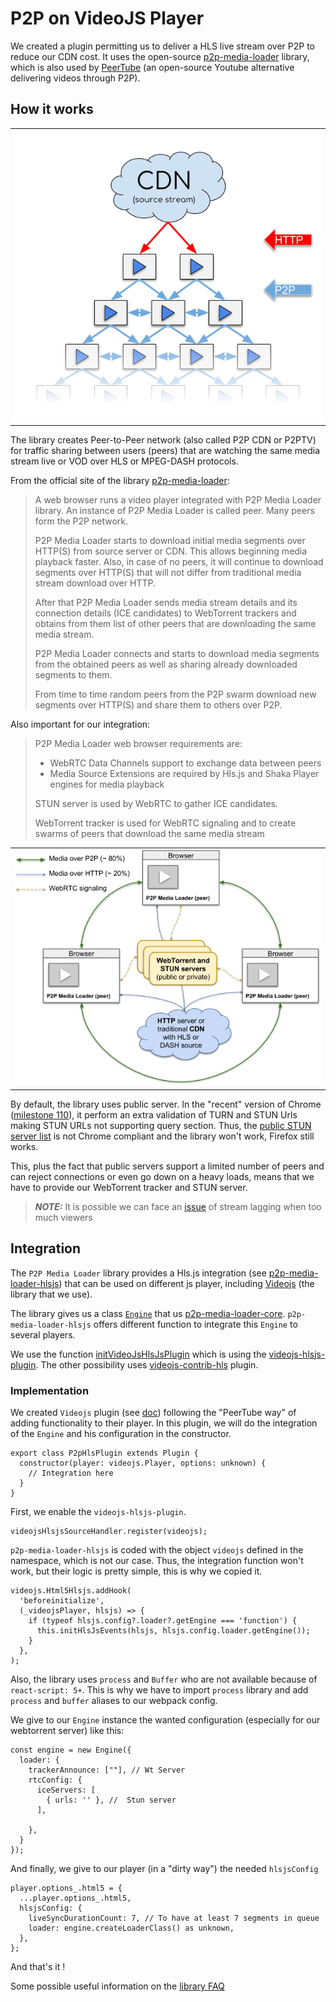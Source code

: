 # P2P on VideoJS Player

We created a plugin permitting us to deliver a HLS live stream over P2P to reduce our CDN cost. It uses the open-source [p2p-media-loader](https://github.com/Novage/p2p-media-loader) library, which is also used by [PeerTube](https://github.com/Chocobozzz/PeerTube) (an open-source Youtube alternative delivering videos through P2P).


## How it works

<table><tr>
  <td><img src="images/p2p-assisted-media-delivery.png" alt="Moodle LTI select admin view 3"/></td>
</tr></table>

The library creates Peer-to-Peer network (also called P2P CDN or P2PTV) for traffic sharing between users (peers) that are watching the same media stream live or VOD over HLS or MPEG-DASH protocols.

From the official site of the library [p2p-media-loader](http://novage.com.ua/p2p-media-loader/technical-overview.html):

> A web browser runs a video player integrated with P2P Media Loader library. An instance of P2P Media Loader is called peer. Many peers form the P2P network.
>
> P2P Media Loader starts to download initial media segments over HTTP(S) from source server or CDN. This allows beginning media playback faster. Also, in case of no peers, it will continue to download segments over HTTP(S) that will not differ from traditional media stream download over HTTP.
>
> After that P2P Media Loader sends media stream details and its connection details (ICE candidates) to WebTorrent trackers and obtains from them list of other peers that are downloading the same media stream.
>
> P2P Media Loader connects and starts to download media segments from the obtained peers as well as sharing already downloaded segments to them.
>
> From time to time random peers from the P2P swarm download new segments over HTTP(S) and share them to others over P2P.

Also important for our integration:
> P2P Media Loader web browser requirements are:
> - WebRTC Data Channels support to exchange data between peers
> - Media Source Extensions are required by Hls.js and Shaka Player engines for media playback
>
> STUN server is used by WebRTC to gather ICE candidates.
>
> WebTorrent tracker is used for WebRTC signaling and to create swarms of peers that download the same media stream

<table><tr>
  <td><img src="images/p2p-media-loader-network.png" alt="Moodle LTI select admin view 3"/></td>
</tr></table>

By default, the library uses public server. In the "recent" version of Chrome ([milestone 110](https://groups.google.com/g/discuss-webrtc/c/L0qDWipd7VE?pli=1)), it perform an extra validation of TURN and STUN Urls making STUN URLs not supporting query section. Thus, the [public STUN server list](https://gist.github.com/mondain/b0ec1cf5f60ae726202e)  is not Chrome compliant and the library won't work, Firefox still works. 

This, plus the fact that public servers support a limited number of peers and can reject connections or even go down on a heavy loads, means that we have to provide our WebTorrent tracker and STUN server.


> **_NOTE:_** It is possible we can face an [issue](https://github.com/Novage/p2p-media-loader/issues/164
) of stream lagging when too much viewers

## Integration

The `P2P Media Loader` library provides a Hls.js integration (see [p2p-media-loader-hlsjs](https://github.com/Novage/p2p-media-loader/tree/master/p2p-media-loader-hlsjs))  that can be used on different js player, including [Videojs](https://videojs.com/) (the library that we use).

The library gives us a class [`Engine`](https://github.com/Novage/p2p-media-loader/tree/master/p2p-media-loader-hlsjs#engine) that us [p2p-media-loader-core](https://github.com/Novage/p2p-media-loader/tree/master/p2p-media-loader-core). `p2p-media-loader-hlsjs` offers different function to integrate this `Engine` to several players.

We use the function [initVideoJsHlsJsPlugin](https://github.com/Novage/p2p-media-loader/tree/master/p2p-media-loader-hlsjs#initvideojshlsjsplugin) which is using the [videojs-hlsjs-plugin](https://github.com/streamroot/videojs-hlsjs-plugin). The other possibility uses [videojs-contrib-hls](https://github.com/videojs/videojs-contrib-hls) plugin.

### Implementation

We created `Videojs` plugin (see [doc](https://videojs.com/guides/plugins/#write-a-javascript-classconstructor)) following the "PeerTube way" of adding functionality to their player. In this plugin, we will do the integration of the `Engine` and his configuration in the constructor.

```JS
export class P2pHlsPlugin extends Plugin {
  constructor(player: videojs.Player, options: unknown) {
    // Integration here
  }
}
```

First, we enable the `videojs-hlsjs-plugin`.

```JS
videojsHlsjsSourceHandler.register(videojs);
```

`p2p-media-loader-hlsjs` is coded with the object `videojs` defined in the namespace, which is not our case. Thus, the integration function won't work, but their logic is pretty simple, this is why we copied it.

```JS
videojs.Html5Hlsjs.addHook(
  'beforeinitialize',
  (_videojsPlayer, hlsjs) => {
    if (typeof hlsjs.config?.loader?.getEngine === 'function') {
      this.initHlsJsEvents(hlsjs, hlsjs.config.loader.getEngine());
    }
  },
);
```

Also, the library uses `process` and `Buffer` who are not available because of `react-script: 5+`. This is why we have to import `process` library and add `process` and `buffer` aliases to our webpack config.

We give to our `Engine` instance the wanted configuration (especially for our webtorrent server) like this:

```JS
const engine = new Engine({
  loader: {
    trackerAnnounce: [""], // Wt Server
    rtcConfig: {
      iceServers: [
        { urls: '' }, //  Stun server
      ],
      
    },
  }
});
```

And finally, we give to our player (in a "dirty way") the needed `hlsjsConfig`
```JS
player.options_.html5 = {
  ...player.options_.html5,
  hlsjsConfig: {
    liveSyncDurationCount: 7, // To have at least 7 segments in queue
    loader: engine.createLoaderClass() as unknown,
  },
};
```

And that's it !

Some possible useful information on the [library FAQ](https://github.com/Novage/p2p-media-loader/blob/master/FAQ.md)